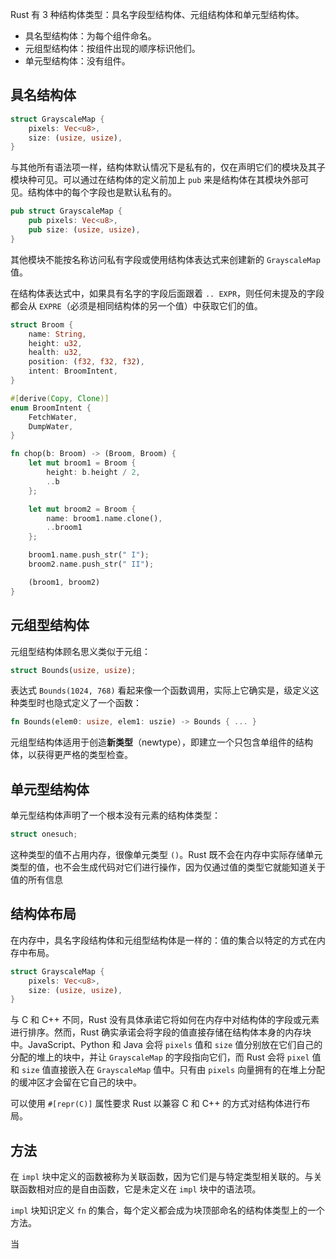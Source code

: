 Rust 有 3 种结构体类型：具名字段型结构体、元组结构体和单元型结构体。

- 具名型结构体：为每个组件命名。
- 元组型结构体：按组件出现的顺序标识他们。
- 单元型结构体：没有组件。

## 具名结构体

```rust
struct GrayscaleMap {
    pixels: Vec<u8>,
    size: (usize, usize),
}
```

与其他所有语法项一样，结构体默认情况下是私有的，仅在声明它们的模块及其子模块种可见。可以通过在结构体的定义前加上 `pub` 来是结构体在其模块外部可见。结构体中的每个字段也是默认私有的。

```rust
pub struct GrayscaleMap {
    pub pixels: Vec<u8>,
    pub size: (usize, usize),
}
```

其他模块不能按名称访问私有字段或使用结构体表达式来创建新的 `GrayscaleMap` 值。

在结构体表达式中，如果具有名字的字段后面跟着 `.. EXPR`，则任何未提及的字段都会从 `EXPRE`（必须是相同结构体的另一个值）中获取它们的值。

```rust
struct Broom {
    name: String,
    height: u32,
    health: u32,
    position: (f32, f32, f32),
    intent: BroomIntent,
}

#[derive(Copy, Clone)]
enum BroomIntent {
    FetchWater,
    DumpWater,
}

fn chop(b: Broom) -> (Broom, Broom) {
    let mut broom1 = Broom {
        height: b.height / 2,
        ..b
    };

    let mut broom2 = Broom {
        name: broom1.name.clone(),
        ..broom1
    };

    broom1.name.push_str(" I");
    broom2.name.push_str(" II");

    (broom1, broom2)
}
```

## 元组型结构体

元组型结构体顾名思义类似于元组：

```rust
struct Bounds(usize, usize);
```

表达式 `Bounds(1024, 768)` 看起来像一个函数调用，实际上它确实是，级定义这种类型时也隐式定义了一个函数：

```rust
fn Bounds(elem0: usize, elem1: uszie) -> Bounds { ... }
```

元组型结构体适用于创造**新类型**（newtype），即建立一个只包含单组件的结构体，以获得更严格的类型检查。

## 单元型结构体

单元型结构体声明了一个根本没有元素的结构体类型：

```rust
struct onesuch;
```

这种类型的值不占用内存，很像单元类型 `()`。Rust 既不会在内存中实际存储单元类型的值，也不会生成代码对它们进行操作，因为仅通过值的类型它就能知道关于值的所有信息

## 结构体布局

在内存中，具名字段结构体和元组型结构体是一样的：值的集合以特定的方式在内存中布局。

```rust
struct GrayscaleMap {
    pixels: Vec<u8>,
    size: (usize, usize),
}
```

与 C 和 C++ 不同，Rust 没有具体承诺它将如何在内存中对结构体的字段或元素进行排序。然而，Rust 确实承诺会将字段的值直接存储在结构体本身的内存块中。JavaScript、Python 和 Java 会将 `pixels` 值和 `size` 值分别放在它们自己的分配的堆上的块中，并让 `GrayscaleMap` 的字段指向它们，而 Rust 会将 `pixel` 值和 `size` 值直接嵌入在 `GrayscaleMap` 值中。只有由 `pixels` 向量拥有的在堆上分配的缓冲区才会留在它自己的块中。

可以使用 `#[repr(C)]` 属性要求 Rust 以兼容 C 和 C++ 的方式对结构体进行布局。

## 方法

在 `impl` 块中定义的函数被称为关联函数，因为它们是与特定类型相关联的。与关联函数相对应的是自由函数，它是未定义在 `impl` 块中的语法项。

`impl` 块知识定义 `fn` 的集合，每个定义都会成为块顶部命名的结构体类型上的一个方法。

当